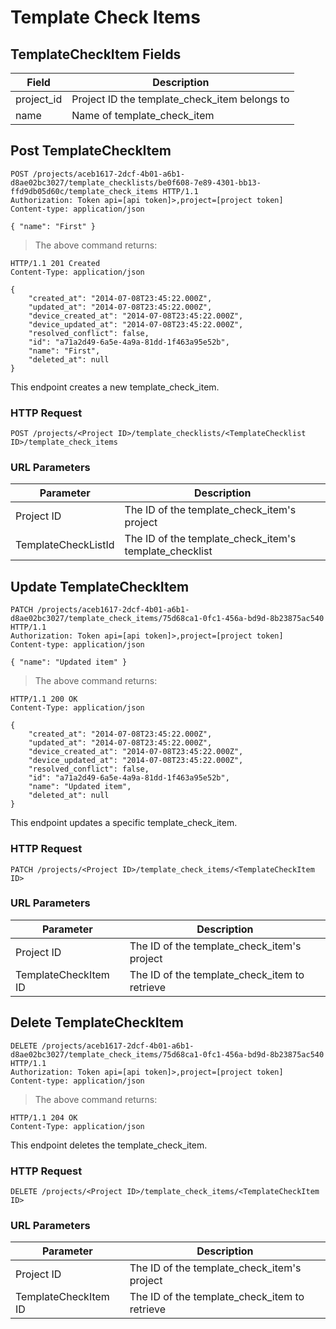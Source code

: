 # Template Check Items

## TemplateCheckItem Fields

Field | Description
--------- | -----------
project_id | Project ID the template_check_item belongs to
name | Name of template_check_item

## Post TemplateCheckItem

```http
POST /projects/aceb1617-2dcf-4b01-a6b1-d8ae02bc3027/template_checklists/be0f608-7e89-4301-bb13-ffd9db05d60c/template_check_items HTTP/1.1
Authorization: Token api=[api token]>,project=[project token]
Content-type: application/json

{ "name": "First" }
```

> The above command returns:

```http
HTTP/1.1 201 Created
Content-Type: application/json

{
    "created_at": "2014-07-08T23:45:22.000Z",
    "updated_at": "2014-07-08T23:45:22.000Z",
    "device_created_at": "2014-07-08T23:45:22.000Z",
    "device_updated_at": "2014-07-08T23:45:22.000Z",
    "resolved_conflict": false,
    "id": "a71a2d49-6a5e-4a9a-81dd-1f463a95e52b",
    "name": "First",
    "deleted_at": null
}
```

This endpoint creates a new template_check_item.

### HTTP Request

`POST /projects/<Project ID>/template_checklists/<TemplateChecklist ID>/template_check_items`

### URL Parameters

Parameter | Description
--------- | -----------
Project ID | The ID of the template_check_item's project
TemplateCheckListId | The ID of the template_check_item's template_checklist

## Update TemplateCheckItem

```http
PATCH /projects/aceb1617-2dcf-4b01-a6b1-d8ae02bc3027/template_check_items/75d68ca1-0fc1-456a-bd9d-8b23875ac540 HTTP/1.1
Authorization: Token api=[api token]>,project=[project token]
Content-type: application/json

{ "name": "Updated item" }
```

> The above command returns:

```http
HTTP/1.1 200 OK
Content-Type: application/json

{
    "created_at": "2014-07-08T23:45:22.000Z",
    "updated_at": "2014-07-08T23:45:22.000Z",
    "device_created_at": "2014-07-08T23:45:22.000Z",
    "device_updated_at": "2014-07-08T23:45:22.000Z",
    "resolved_conflict": false,
    "id": "a71a2d49-6a5e-4a9a-81dd-1f463a95e52b",
    "name": "Updated item",
    "deleted_at": null
}
```

This endpoint updates a specific template_check_item.

### HTTP Request

`PATCH /projects/<Project ID>/template_check_items/<TemplateCheckItem ID>`

### URL Parameters

Parameter | Description
--------- | -----------
Project ID | The ID of the template_check_item's project
TemplateCheckItem ID | The ID of the template_check_item to retrieve

## Delete TemplateCheckItem

```http
DELETE /projects/aceb1617-2dcf-4b01-a6b1-d8ae02bc3027/template_check_items/75d68ca1-0fc1-456a-bd9d-8b23875ac540 HTTP/1.1
Authorization: Token api=[api token]>,project=[project token]
Content-type: application/json
```

> The above command returns:

```http
HTTP/1.1 204 OK
Content-Type: application/json
```

This endpoint deletes the template_check_item.

### HTTP Request

`DELETE /projects/<Project ID>/template_check_items/<TemplateCheckItem ID>`

### URL Parameters

Parameter | Description
--------- | -----------
Project ID | The ID of the template_check_item's project
TemplateCheckItem ID | The ID of the template_check_item to retrieve